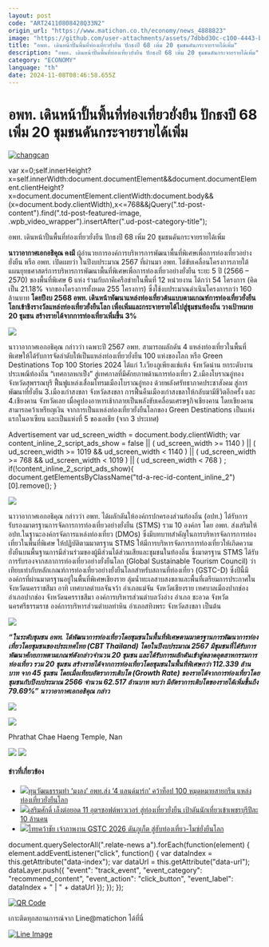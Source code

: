 ```yaml
---
layout: post
code: "ART24110808428Q33N2"
origin_url: "https://www.matichon.co.th/economy/news_4888823"
image: "https://github.com/user-attachments/assets/7dbbd30c-c100-4443-bd51-c48b040f747b"
title: "อพท. เดินหน้าปั้นพื้นที่ท่องเที่ยวยั่งยืน ปักธงปี 68 เพิ่ม 20 ชุมชนดันกระจายรายได้เพิ่ม"
description: "อพท. เดินหน้าปั้นพื้นที่ท่องเที่ยวยั่งยืน ปักธงปี 68 เพิ่ม 20 ชุมชนดันกระจายรายได้เพิ่ม"
category: "ECONOMY"
language: "th"
date: 2024-11-08T08:46:58.655Z
---
```


# อพท. เดินหน้าปั้นพื้นที่ท่องเที่ยวยั่งยืน ปักธงปี 68 เพิ่ม 20 ชุมชนดันกระจายรายได้เพิ่ม

[![](https://www.matichon.co.th/wp-content/uploads/2024/11/changcan-728x486.jpg "changcan")](https://www.matichon.co.th/wp-content/uploads/2024/11/changcan.jpg)

var x=0;self.innerHeight?x=self.innerWidth:document.documentElement&&document.documentElement.clientHeight?x=document.documentElement.clientWidth:document.body&&(x=document.body.clientWidth),x<=768&&jQuery(".td-post-content").find(".td-post-featured-image, .wpb\_video\_wrapper").insertAfter(".ud-post-category-title");

อพท. เดินหน้าปั้นพื้นที่ท่องเที่ยวยั่งยืน ปักธงปี 68 เพิ่ม 20 ชุมชนดันกระจายรายได้เพิ่ม

**นาวาอากาศเอกอธิคุณ คงมี** ผู้อำนวยการองค์การบริหารการพัฒนาพื้นที่พิเศษเพื่อการท่องเที่ยวอย่างยั่งยืน หรือ อพท. เปิดเผยว่า ในปีงบประมาณ 2567 ที่ผ่านมา อพท. ได้ขับเคลื่อนโครงการภายใต้แผนยุทธศาสตร์การบริหารการพัฒนาพื้นที่พิเศษเพื่อการท่องเที่ยวอย่างยั่งยืน ระยะ 5 ปี (2566 – 2570) ของพื้นที่พิเศษ 6 แห่ง ร่วมกับภาคีเครือข่ายในพื้นที่ 12 หน่วยงาน ได้กว่า 54 โครงการ (คิดเป็น 21.18% จากของโครงการทั้งหมด 255 โครงการ) ซึ่งใช้งบประมาณดำเนินโครงการกว่า 160 ล้านบาท **โดยปีงบ 2568 อพท. เดินหน้าพัฒนาแหล่งท่องเที่ยวต้นแบบตามเกณฑ์การท่องเที่ยวยั่งยืนโลกเข้าชิงรางวัลแหล่งท่องเที่ยวยั่งยืนโลก เพื่อเพิ่มและกระจายรายได้ไปสู่ชุมชนท้องถิ่น วางเป้าหมาย 20 ชุมชน สร้างรายได้จากการท่องเที่ยวเพิ่มขึ้น 3%**

![](https://www.matichon.co.th/wp-content/uploads/2024/11/เมืองเก่าสงขลา.jpg)

นาวาอากาศเอกอธิคุณ กล่าวว่า เฉพาะปี 2567 อพท. สามารถผลักดัน 4 แหล่งท่องเที่ยวในพื้นที่พิเศษให้ได้รับการจัดลำดับให้เป็นแหล่งท่องเที่ยวยั่งยืน 100 แห่งของโลก หรือ Green Destinations Top 100 Stories 2024 ได้แก่ 1.เวียงภูเพียงแช่แห้ง จังหวัดน่าน ยกระดับงานประเพณีท้องถิ่น “เทศกาลหกเป็ง” สู่เทศกาลที่มีศักยภาพด้านการท่องเที่ยว 2.เมืองโบราณอู่ทอง จังหวัดสุพรรณบุรี ฟื้นฟูแหล่งเสื่อมโทรมเมืองโบราณอู่ทอง ด้วยพลังศรัทธาภาคประชาสังคม สู่การพัฒนาที่ยั่งยืน 3.เมืองเก่าสงขลา จังหวัดสงขลา การฟื้นคืนเมืองเก่าสงขลาให้กลับมามีชีวิตอีกครั้ง และ 4.เชียงคาน จังหวัดเลย เมื่อคูปองอาหารเช้ากลายเป็นพลังขับเคลื่อนเศรษฐกิจเชียงคาน โดยเชียงคาน สามารถคว้าเหรียญเงิน จากการเป็นแหล่งท่องเที่ยวยั่งยืนโลกของ Green Destinations เป็นแห่งแรกในอาเซียน และเป็นแห่งที่ 5 ของเอเชีย (จาก 3 ประเทศ)

Advertisement var ud\_screen\_width = document.body.clientWidth; var content\_inline\_2\_script\_ads\_show = false || ( ud\_screen\_width >= 1140 ) || ( ud\_screen\_width >= 1019 && ud\_screen\_width < 1140 ) || ( ud\_screen\_width >= 768 && ud\_screen\_width < 1019 ) || ( ud\_screen\_width < 768 ) ; if(!content\_inline\_2\_script\_ads\_show){ document.getElementsByClassName("td-a-rec-id-content\_inline\_2")\[0\].remove(); }

![](https://www.matichon.co.th/wp-content/uploads/2024/11/เมืองโบราณอู่ทอง.jpg)

นาวาอากาศเอกอธิคุณ กล่าวว่า อพท. ได้ผลักดันให้องค์กรปกครองส่วนท้องถิ่น (อปท.) ได้รับการรับรองมาตรฐานการจัดการการท่องเที่ยวอย่างยั่งยืน (STMS) รวม 10 องค์กร โดย อพท. ส่งเสริมให้ อปท.ในฐานะองค์กรจัดการแหล่งท่องเที่ยว (DMOs) ซึ่งมีบทบาทสำคัญในการบริหารจัดการการท่องเที่ยวในพื้นที่พิเศษ ให้ปฏิบัติตามมาตรฐาน STMS ให้มีการบริหารจัดการการท่องเที่ยวให้เกิดความยั่งยืนบนพื้นฐานการมีส่วนร่วมของผู้มีส่วนได้ส่วนเสียและชุมชนในท้องถิ่น ซึ่งมาตรฐาน STMS ได้รับการรับรองจากสภาการท่องเที่ยวอย่างยั่งยืนโลก (Global Sustainable Tourism Council) ว่าเทียบเท่ากับหลักเกณฑ์การท่องเที่ยวอย่างยั่งยืนโลกสำหรับสถานที่ท่องเที่ยว (GSTC-D) ซึ่งปีนี้มีองค์กรที่ผ่านมาตรฐานอยู่ในพื้นที่พิเศษเชียงราย ลุ่มน้ำทะเลสาบสงขลาและพื้นที่เตรียมการประกาศในจังหวัดนครราชสีมา อาทิ เทศบาลตำบลจันจว้า อำเภอแม่จัน จังหวัดเชียงราย เทศบาลเมืองปากช่อง อำเภอปากช่อง จังหวัดนครราชสีมา องค์การบริหารส่วนตำบลวังอ่าง อำเภอ ชะอวด จังหวัดนครศรีธรรมราช องค์การบริหารส่วนตำบลท่าหิน อำเภอสทิงพระ จังหวัดสงขลา เป็นต้น

![](https://www.matichon.co.th/wp-content/uploads/2024/11/ผ้าทอบ่อสวกน่าน.jpg)

_**“ในระดับชุมชน อพท. ได้พัฒนาการท่องเที่ยวโดยชุมชนในพื้นที่พิเศษตามมาตรฐานการพัฒนาการท่องเที่ยวโดยชุมชนของประเทศไทย (CBT Thailand) โดยในปีงบประมาณ 2567 มีชุมชนที่ได้รับการพัฒนาศักยภาพตามเกณฑ์ดังกล่าวจำนวน 20 ชุมชน และได้รับการผลักดันเข้าสู่ตลาดอุตสาหกรรมการท่องเที่ยว รวม 20 ชุมชน สร้างรายได้จากการท่องเที่ยวโดยชุมชนในพื้นที่พิเศษกว่า 112.339 ล้านบาท จาก 45 ชุมชน โดยเมื่อเทียบอัตราการเติบโต (Growth Rate) ของรายได้จากการท่องเที่ยวโดยชุมชนกับปีงบประมาณ 2566 จำนวน 62.517 ล้านบาท พบว่า มีอัตราการเติบโตของรายได้เพิ่มขึ้นถึง 79.69%” นาวาอากาศเอกอธิคุณ กล่าว**_

![](https://www.matichon.co.th/wp-content/uploads/2024/11/1-99.jpg)

![](https://www.matichon.co.th/wp-content/uploads/2024/11/Nan-Wat-Phrathat-Chae-Haeng-วัดพระธาตุแช่แห้ง-73466-scaled.jpg)

Phrathat Chae Haeng Temple, Nan

![](https://www.matichon.co.th/wp-content/uploads/2024/11/เพนท์หน้ากาก-พัทยา-2.jpg) ![](https://www.matichon.co.th/wp-content/uploads/2024/11/กล้วยกวน-เมืองเลย.jpg)

#### ข่าวที่เกี่ยวข้อง

*   [![](https://www.matichon.co.th/wp-content/uploads/2024/10/01.On_.jpg)ทุนวัฒนธรรมทำ ‘มงลง’ อพท.ส่ง ‘4 แลนด์มาร์ก’ คว้าท็อป 100 หมุดหมายสายกรีน แหล่งท่องเที่ยวยั่งยืนโลก](https://www.matichon.co.th/prachachuen/news_4863597)
*   [![](https://www.matichon.co.th/wp-content/uploads/2024/05/se728-3.jpg)เสริมศักดิ์ เล็งต่อยอด 11 อุตฯซอฟต์พาวเวอร์ สู่ท่องเที่ยวยั่งยืน เป้าดันนักเที่ยวเข้าเพชรบุรีปีละ 10 ล้านคน](https://www.matichon.co.th/economy/news_4573150)
*   [![](https://www.matichon.co.th/wp-content/uploads/2024/04/t728-12.jpg)ไทยคว้าชัย เจ้าภาพงาน GSTC 2026 ดันภูเก็ต สู่ฮับท่องเที่ยว-ไมซ์ยั่งยืนโลก](https://www.matichon.co.th/economy/news_4550499)

document.querySelectorAll(".relate-news a").forEach(function(element) { element.addEventListener("click", function() { var dataIndex = this.getAttribute("data-index"); var dataUrl = this.getAttribute("data-url"); dataLayer.push({ "event": "track\_event", "event\_category": "recommend\_content", "event\_action": "click\_button", "event\_label": dataIndex + " | " + dataUrl }); }); });

[![QR Code](https://www.matichon.co.th/wp-content/uploads/2023/07/wob1371z.jpg)](https://lin.ee/ht0nDxX)

เกาะติดทุกสถานการณ์จาก Line@matichon ได้ที่นี่

[![Line Image](https://www.matichon.co.th/wp-content/uploads/2023/07/th.png)](https://lin.ee/ht0nDxX)